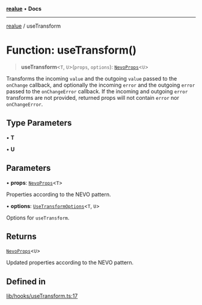 [**realue**](../README.md) • **Docs**

***

[realue](../README.md) / useTransform

# Function: useTransform()

> **useTransform**\<`T`, `U`\>(`props`, `options`): [`NevoProps`](../type-aliases/NevoProps.md)\<`U`\>

Transforms the incoming `value` and the outgoing `value` passed to the `onChange` callback, and optionally the incoming `error` and the outgoing `error` passed to the `onChangeError` callback. If the incoming and outgoing `error` transforms are not provided, returned props will not contain `error` nor `onChangeError`.

## Type Parameters

• **T**

• **U**

## Parameters

• **props**: [`NevoProps`](../type-aliases/NevoProps.md)\<`T`\>

Properties according to the NEVO pattern.

• **options**: [`UseTransformOptions`](../type-aliases/UseTransformOptions.md)\<`T`, `U`\>

Options for `useTransform`.

## Returns

[`NevoProps`](../type-aliases/NevoProps.md)\<`U`\>

Updated properties according to the NEVO pattern.

## Defined in

[lib/hooks/useTransform.ts:17](https://github.com/nevoland/realue/blob/90be82ca388547f529d338e720e90d4eeb8b3263/lib/hooks/useTransform.ts#L17)
